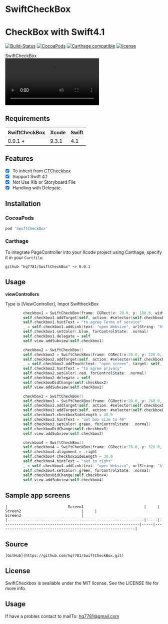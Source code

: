 # SwiftCheckBox
CheckBox with Swift4.1
==================
[![Build-Status](https://api.travis-ci.org/hirohisa/PageController.svg?branch=master)](https://travis-ci.org/hirohisa/PageController)
[![CocoaPods](https://img.shields.io/cocoapods/v/PageController.svg)](https://cocoapods.org/pods/PageController)
[![Carthage compatible](https://img.shields.io/badge/Carthage-compatible-4BC51D.svg?style=flat)](https://github.com/Carthage/Carthage)
[![license](https://img.shields.io/badge/license-MIT-000000.svg)](https://github.com/hirohisa/ImageLoaderSwift/blob/master/LICENSE)

SwiftCheckBox  
![sample](/video.avi)

Requirements
----------
SwiftCheckBox  | Xcode | Swift
-------------- | ----- | -----
0.0.1 +        | 9.3.1 | 4.1


Features
----------

- [x] To inherit from [CTCheckbox](https://github.com/rizumita/CTCheckbox)
- [x] Support Swift 4.1
- [x] Not Use Xib or Storyboard File
- [x] Handling with Delegate.

Installation
----------

### CocoaPods

```ruby
pod 'SwiftCheckBox'
```

### Carthage
  To integrate PageController into your Xcode project using Carthage, specify it in your `Cartfile`:

```
github "hq7781/SwiftCheckBox" ~> 0.0.1
```



Usage
----------

**viewControllers**

Type is [ViewController], Impot SwiftheckBox

```swift
        checkbox1 = SwiftCheckBox(frame: CGRect(x: 20.0, y: 180.0, width:(self.view.frame.width - 40), height: 20.0))
        self.checkbox1.addTarget(self, action: #selector(self.checkboxDidChange(_:)), for: .valueChanged)
        self.checkbox1.hintText = "to agree Terms of service"
        _ = self.checkbox1.addLink(text: "open Websize", urlString: "http://www.enixsoft.com", color: .blue)
        self.checkbox1.setColor(.blue, forControlState: .normal)
        self.checkbox1.delegate = self
        self.view.addSubview(self.checkbox1)
```

```swift
        checkbox2 = SwiftCheckBox()
        self.checkbox2 = SwiftCheckBox(frame: CGRect(x:20.0, y: 220.0, width: (self.view.frame.width - 40), height: 20.0))
        self.checkbox2.addTarget(self, action: #selector(self.checkboxDidChange(_:)), for: .valueChanged)
        _ = self.checkbox2.addTouch(text: "open screen", target: self, action: #selector(self.checkboxTapGesture(_:)), color: .red)
        self.checkbox2.hintText = "to agree privacy"
        self.checkbox2.setColor(.red, forControlState: .normal)
        self.checkbox2.delegate = self
        self.checkboxDidChange(self.checkbox2)
        self.view.addSubview(self.checkbox2)
```


```swift
        checkbox3 = SwiftCheckBox()
        self.checkbox3 = SwiftCheckBox(frame: CGRect(x:20.0, y: 260.0, width:(self.view.frame.width - 20), height: 40.0))
        self.checkbox3.addTarget(self, action: #selector(self.checkboxDidChange(_:)), for: .valueChanged)
        self.checkbox3.addTarget(self, action: #selector(self.checkboxDidTouch(_:)), for: .touchUpInside)
        self.checkbox3.checkboxSideLength = 40.0
        self.checkbox3.hintText = "set box size to 40"
        self.checkbox3.setColor(.green, forControlState: .normal)
        self.checkboxDidChange(self.checkbox3)
        self.view.addSubview(self.checkbox3)
```

```swift
        checkbox4 = SwiftCheckBox()
        self.checkbox4 = SwiftCheckBox(frame: CGRect(x:20.0, y: 320.0, width:(self.view.frame.width - 40), height: 30.0))
        self.checkbox4.alignment = .right
        self.checkbox4.checkboxSideLength = 30.0
        self.checkbox4.hintText = "set to right"
        _ = self.checkbox4.addLink(text: "open Websize", urlString: "http://www.enixsoft.com", color: .blue)
        self.checkbox4.setColor(.green, forControlState: .normal)
        self.checkboxDidChange(self.checkbox4)
        self.view.addSubview(self.checkbox4)
```
Sample app screens
----------


    |                           Screen1                           |     |                           Screen2                           |     |                           Screen3                           |
    |-------------------------------------------------------------|-----|-------------------------------------------------------------|-----|-------------------------------------------------------------|


Source
----------
    [GitHub](https://github.com/hq7781/SwiftCheckBox.git)
    

License
----------
SwiftCheckbox is available under the MIT license. See the LICENSE file for more info.



Usage
----------
If have a probles contact to mailTo: hq7781@gmail.com
